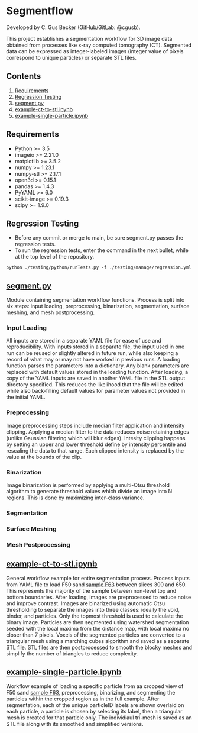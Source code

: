 # Segmentflow
Developed by C. Gus Becker (GitHub/GitLab: @cgusb).

This project establishes a segmentation workflow for 3D image data obtained from processes like x-ray computed tomography (CT). Segmented data can be expressed as integer-labeled images (integer value of pixels correspond to unique particles) or separate STL files.

## Contents
1. [Requirements](#requirements)
2. [Regression Testing](#regression)
2. [segment.py](#segment.py)
3. [example-ct-to-stl.ipynb](#example-ct-to-stl.ipynb)
4. [example-single-particle.ipynb](#example-single-particle.ipynb)

## Requirements <a name="requirements"></a>
- Python >= 3.5
- imageio >= 2.21.0
- matplotlib >= 3.5.2
- numpy >= 1.23.1
- numpy-stl >= 2.17.1
- open3d >= 0.15.1
- pandas >= 1.4.3
- PyYAML >= 6.0
- scikit-image >= 0.19.3
- scipy >= 1.9.0

## Regression Testing <a name="regression"></a>
- Before any commit or merge to main, be sure segment.py passes the regression tests.
- To run the regression tests, enter the command in the next bullet, while at the top level of the repository.
```
python ./testing/python/runTests.py -f ./testing/manage/regression.yml
```

## [segment.py](segment.py) <a name="segment.py"></a>
Module containing segmentation workflow functions. Process is split into six steps: input loading, preprocessing, binarization, segmentation, surface meshing, and mesh postprocessing.

### Input Loading
All inputs are stored in a separate YAML file for ease of use and reproducibility. With inputs stored in a separate file, the input used in one run can be reused or slightly altered in future run, while also keeping a record of what may or may not have worked in previous runs. A loading function parses the parameters into a dictionary. Any blank parameters are replaced with default values stored in the loading function. After loading, a copy of the YAML inputs are saved in another YAML file in the STL output directory specified. This reduces the likelihood that the file will be edited while also back-filling default values for parameter values not provided in the initial YAML.

### Preprocessing
Image preprocessing steps include median filter application and intensity clipping. Applying a median filter to the data reduces noise retaining edges (unlike Gaussian filtering which will blur edges). Intesity clipping happens by setting an upper and lower threshold define by intensity percentile and rescaling the data to that range. Each clipped intensity is replaced by the value at the bounds of the clip.

### Binarization
Image binarization is performed by applying a multi-Otsu threshold algorithm to generate threshold values which divide an image into N regions. This is done by maximizing inter-class variance.

### Segmentation
### Surface Meshing
### Mesh Postprocessing

## [example-ct-to-stl.ipynb](example-ct-to-stl.ipynb) <a name="example-ct-to-stl.ipynb"></a>
General workflow example for entire segmentation process. Process inputs from YAML file to load F50 sand [sample F63](https://micromorph.gitlab.io/projectwebsite/ExpDetailsForSample_F63.html) between slices 300 and 650. This represents the majority of the sample between non-level top and bottom boundaries. After loading, images are preprocessed to reduce noise and improve contrast. Images are binarized using automatic Otsu thresholding to separate the images into three classes: ideally the void, binder, and particles. Only the topmost threshold is used to calculate the binary image. Particles are then segmented using watershed segmentation seeded with the local maxima from the distance map, with local maxima no closer than 7 pixels. Voxels of the segmented particles are converted to a triangular mesh using a marching cubes algorithm and saved as a separate STL file. STL files are then postprocessed to smooth the blocky meshes and simplify the number of triangles to reduce complexity.

## [example-single-particle.ipynb](example-single-particle.ipynb) <a name="example-single-particle.ipynb"></a>
Workflow example of loading a specific particle from aa cropped view of F50 sand [sample F63](https://micromorph.gitlab.io/projectwebsite/ExpDetailsForSample_F63.html), preprocessing, binarizing, and segmenting the particles within the cropped region as in the full example. After segmentation, each of the unique particleID labels are shown overlaid on each particle, a particle is chosen by selecting its label, then a triangular mesh is created for that particle only. The individiaul tri-mesh is saved as an STL file along with its smoothed and simplified versions.

